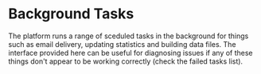 # Background Tasks

The platform runs a range of sceduled tasks in the background for things such
as email delivery, updating statistics and building data files. The interface
provided here can be useful for diagnosing issues if any of these things don't
appear to be working correctly (check the failed tasks list).
